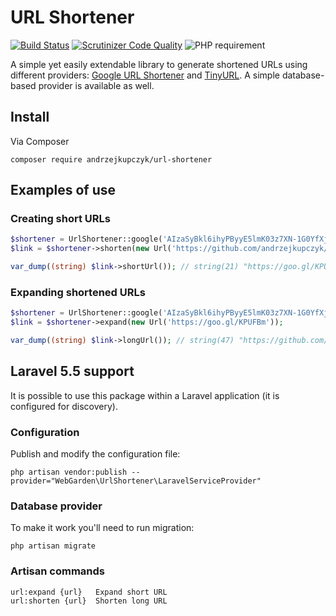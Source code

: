 # URL Shortener
[![Build Status](https://travis-ci.org/andrzejkupczyk/url-shortener.svg?branch=master)](https://travis-ci.org/andrzejkupczyk/url-shortener) 
[![Scrutinizer Code Quality](https://scrutinizer-ci.com/g/andrzejkupczyk/url-shortener/badges/quality-score.png?b=master)](https://scrutinizer-ci.com/g/andrzejkupczyk/url-shortener/?branch=master)
![PHP requirement](https://img.shields.io/badge/PHP-^7.0-blue.svg)

A simple yet easily extendable library to generate shortened URLs using different providers: 
[Google URL Shortener](https://goo.gl) and [TinyURL](https://tinyurl.com/). 
A simple database-based provider is available as well.

## Install
Via Composer
```
composer require andrzejkupczyk/url-shortener
```

## Examples of use

### Creating short URLs
```php
$shortener = UrlShortener::google('AIzaSyBkl6ihyPByyE5lmK03z7XN-1G0YfXjtj8');
$link = $shortener->shorten(new Url('https://github.com/andrzejkupczyk/url-shortener'));

var_dump((string) $link->shortUrl()); // string(21) "https://goo.gl/KPUFBm"
```

### Expanding shortened URLs
```php
$shortener = UrlShortener::google('AIzaSyBkl6ihyPByyE5lmK03z7XN-1G0YfXjtj8');
$link = $shortener->expand(new Url('https://goo.gl/KPUFBm'));

var_dump((string) $link->longUrl()); // string(47) "https://github.com/andrzejkupczyk/url-shortener"
```

## Laravel 5.5 support
It is possible to use this package within a Laravel application (it is configured for discovery).

### Configuration  
Publish and modify the configuration file:
```
php artisan vendor:publish --provider="WebGarden\UrlShortener\LaravelServiceProvider"
```

### Database provider
To make it work you'll need to run migration:
```
php artisan migrate
```

### Artisan commands
```
url:expand {url}   Expand short URL
url:shorten {url}  Shorten long URL
```
